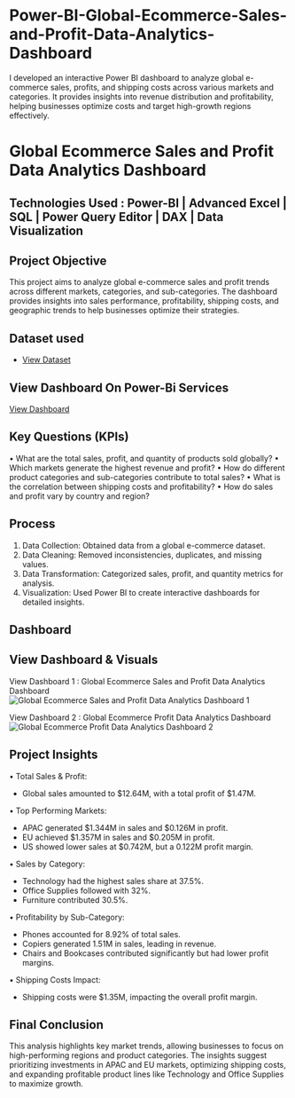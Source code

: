 # Power-BI-Global-Ecommerce-Sales-and-Profit-Data-Analytics-Dashboard

I developed an interactive Power BI dashboard to analyze global e-commerce sales, profits, and shipping costs across various markets and categories. It provides insights into revenue distribution and profitability, helping businesses optimize costs and target high-growth regions effectively.

# Global Ecommerce Sales and Profit Data Analytics Dashboard
## Technologies Used : Power-BI | Advanced Excel | SQL | Power Query Editor | DAX | Data Visualization 

## Project Objective

This project aims to analyze global e-commerce sales and profit trends across different markets, categories, and sub-categories. The dashboard provides insights into sales performance, profitability, shipping costs, and geographic trends to help businesses optimize their strategies.

## Dataset used
- <a href="https://github.com/satishrdudhat/Power-BI-Global-Ecommerce-Sales-and-Profit-Data-Analytics-Dashboard/blob/main/Global%20Ecommerce%20Sales%20and%20Profit%20Data.xlsx">View Dataset</a>

##  View Dashboard On Power-Bi Services
<a href="https://app.powerbi.com/view?r=eyJrIjoiYmE3Mjk1MmUtMTI0OC00ZDMzLTgxZWQtMmU3YjE3OGIxYTNhIiwidCI6IjI5NjM3NzllLTNkMDMtNGRjYi05ZGI5LTExZGIwNzZhZDgzZCJ9">View Dashboard</a>

## Key Questions (KPIs)

•	What are the total sales, profit, and quantity of products sold globally?
•	Which markets generate the highest revenue and profit?
•	How do different product categories and sub-categories contribute to total sales?
•	What is the correlation between shipping costs and profitability?
•	How do sales and profit vary by country and region?

## Process

1.	Data Collection: Obtained data from a global e-commerce dataset.
2.	Data Cleaning: Removed inconsistencies, duplicates, and missing values.
3.	Data Transformation: Categorized sales, profit, and quantity metrics for analysis.
4.	Visualization: Used Power BI to create interactive dashboards for detailed insights.

## Dashboard
## View Dashboard & Visuals

View Dashboard 1 : Global Ecommerce Sales and Profit Data Analytics Dashboard  <br>
![Global Ecommerce Sales and Profit Data Analytics Dashboard 1](https://github.com/user-attachments/assets/a834eee6-31c8-4d75-8e86-f46f584efb5d)

View Dashboard 2 : Global Ecommerce Profit Data Analytics Dashboard  <br>
![Global Ecommerce Profit Data Analytics Dashboard 2](https://github.com/user-attachments/assets/47c02b69-dd1d-47b3-b26e-96b367ab4355)

## Project Insights

•	Total Sales & Profit: 
  - Global sales amounted to $12.64M, with a total profit of $1.47M.
    
•	Top Performing Markets: 
  - APAC generated $1.344M in sales and $0.126M in profit.
  - EU achieved $1.357M in sales and $0.205M in profit.
  - US showed lower sales at $0.742M, but a 0.122M profit margin.
    
•	Sales by Category: 
  - Technology had the highest sales share at 37.5%.
  - Office Supplies followed with 32%.
  - Furniture contributed 30.5%.

• Profitability by Sub-Category: 
  - Phones accounted for 8.92% of total sales.
  - Copiers generated 1.51M in sales, leading in revenue.
  - Chairs and Bookcases contributed significantly but had lower profit margins.
    
•	Shipping Costs Impact: 
  - Shipping costs were $1.35M, impacting the overall profit margin.


## Final Conclusion

This analysis highlights key market trends, allowing businesses to focus on high-performing regions and product categories. The insights suggest prioritizing investments in APAC and EU markets, optimizing shipping costs, and expanding profitable product lines like Technology and Office Supplies to maximize growth.

